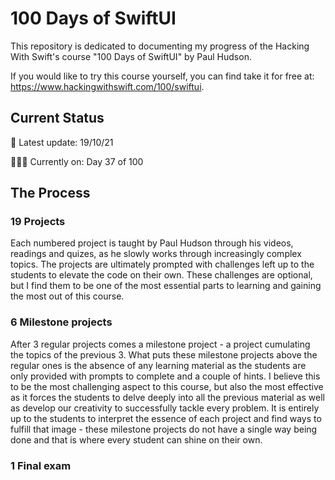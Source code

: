 # 100 Days of SwiftUI
This repository is dedicated to documenting my progress of the Hacking With Swift's course "100 Days of SwiftUI" by Paul Hudson.

If you would like to try this course yourself, you can find take it for free at: https://www.hackingwithswift.com/100/swiftui.

## Current Status
🚨 Latest update: 19/10/21

👨🏻‍💻 Currently on: Day 37 of 100

## The Process

### 19 Projects
Each numbered project is taught by Paul Hudson through his videos, readings and quizes, as he slowly works through increasingly complex topics. 
The projects are ultimately prompted with challenges left up to the students to elevate the code on their own. These challenges are optional,
but I find them to be one of the most essential parts to learning and gaining the most out of this course.

### 6 Milestone projects
After 3 regular projects comes a milestone project - a project cumulating the topics of the previous 3. What puts these milestone projects above 
the regular ones is the absence of any learning material as the students are only provided with prompts to complete and a couple of hints.
I believe this to be the most challenging aspect to this course, but also the most effective as it forces the students to delve deeply into
all the previous material as well as develop our creativity to successfully tackle every problem. It is entirely up to the students to interpret
the essence of each project and find ways to fulfill that image - these milestone projects do not have a single way being done and that is where
every student can shine on their own.

### 1 Final exam
